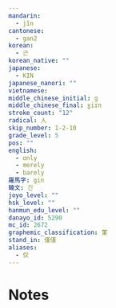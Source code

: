 ```yaml
---
mandarin:
  - jǐn
cantonese:
  - gan2
korean:
  - 근
korean_native: ""
japanese:
  - KIN
japanese_nanori: ""
vietnamese:
middle_chinese_initial: g
middle_chinese_final: ɣiɪn
stroke_count: "12"
radical: 人
skip_number: 1-2-10
grade_level: 5
pos: ""
english:
  - only
  - merely
  - barely
羅馬字: gin
韓文: 긴
joyo_level: ""
hsk_level: ""
hanmun_edu_level: ""
danayo_id: 5290
mc_id: 2672
graphemic_classification: 菫
stand_in: 僅僅
aliases:
  - 仅
---
```


# Notes
